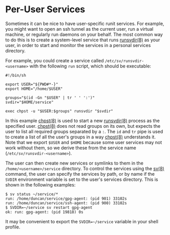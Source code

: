 # Per-User Services

Sometimes it can be nice to have user-specific runit services. For example, you
might want to open an ssh tunnel as the current user, run a virtual machine, or
regularly run daemons on your behalf. The most common way to do this is to
create a system-level service that runs
[runsvdir(8)](https://man.voidlinux.org/runsvdir.8) as your user, in order to
start and monitor the services in a personal services directory.

For example, you could create a service called `/etc/sv/runsvdir-<username>`
with the following `run` script, which should be executable:

```
#!/bin/sh

export USER="${PWD#*-}"
export HOME="/home/$USER"

groups="$(id -Gn "$USER" | tr ' ' ':')"
svdir="$HOME/service"

exec chpst -u "$USER:$groups" runsvdir "$svdir"
```

In this example [chpst(8)](https://man.voidlinux.org/chpst.8) is used to start a
new [runsvdir(8)](https://man.voidlinux.org/runsvdir.8) process as the specified
user. [chpst(8)](https://man.voidlinux.org/chpst.8) does not read groups on its
own, but expects the user to list all required groups separated by a `:`. The
`id` and `tr` pipe is used to create a list of all the user's groups in a way
[chpst(8)](https://man.voidlinux.org/chpst.8) understands it. Note that we
export `$USER` and `$HOME` because some user services may not work without them,
so we derive these from the service name (`/etc/sv/runsvdir-<username>`).

The user can then create new services or symlinks to them in the
`/home/<username>/service` directory. To control the services using the
[sv(8)](https://man.voidlinux.org/sv.8) command, the user can specify the
services by path, or by name if the `SVDIR` environment variable is set to the
user's services directory. This is shown in the following examples:

```
$ sv status ~/service/*
run: /home/duncan/service/gpg-agent: (pid 901) 33102s
run: /home/duncan/service/ssh-agent: (pid 900) 33102s
$ SVDIR=~/service sv restart gpg-agent
ok: run: gpg-agent: (pid 19818) 0s
```

It may be convenient to export the `SVDIR=~/service` variable in your shell
profile.
